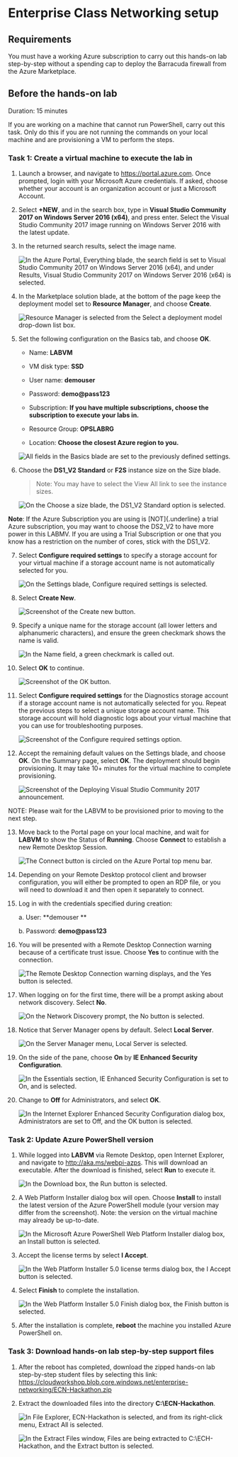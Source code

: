 
# Enterprise Class Networking setup

## Requirements

You must have a working Azure subscription to carry out this hands-on lab step-by-step without a spending cap to deploy the Barracuda firewall from the Azure Marketplace.


## Before the hands-on lab

Duration: 15 minutes

If you are working on a machine that cannot run PowerShell, carry out this task. Only do this if you are not running the commands on your local machine and are provisioning a VM to perform the steps.

### Task 1: Create a virtual machine to execute the lab in

1.  Launch a browser, and navigate to <https://portal.azure.com>. Once prompted, login with your Microsoft Azure credentials. If asked, choose whether your account is an organization account or just a Microsoft Account.

1.  Select **+NEW**, and in the search box, type in **Visual Studio Community 2017 on Windows Server 2016 (x64)**, and press enter. Select the Visual Studio Community 2017 image running on Windows Server 2016 with the latest update.

3.  In the returned search results, select the image name.

    ![In the Azure Portal, Everything blade, the search field is set to Visual Studio Community 2017 on Windows Server 2016 (x64), and under Results, Visual Studio Community 2017 on Windows Server 2016 (x64) is selected.](images/Setup/image3.png "Azure Portal, Everything blade")

4.  In the Marketplace solution blade, at the bottom of the page keep the deployment model set to **Resource Manager**, and choose **Create**.

    ![Resource Manager is selected from the Select a deployment model drop-down list box.](images/Setup/image4.png "Select a deployment model ")

5.  Set the following configuration on the Basics tab, and choose **OK**.

    -   Name: **LABVM**

    -   VM disk type: **SSD**

    -   User name: **demouser**

    -   Password: **demo\@pass123**

    -   Subscription: **If you have multiple subscriptions, choose the subscription to execute your labs in.**

    -   Resource Group: **OPSLABRG**

    -   Location: **Choose the closest Azure region to you.**

    ![All fields in the Basics blade are set to the previously defined settings.](images/Setup/image5.png "Basics blade")

6.  Choose the **DS1\_V2 Standard** or **F2S** instance size on the Size blade.

    > Note: You may have to select the View All link to see the instance sizes.

    ![On the Choose a size blade, the DS1\_V2 Standard option is selected.](images/Setup/image6.png "Choose a size blade")

**Note**: If the Azure Subscription you are using is [NOT]{.underline} a trial Azure subscription, you may want to choose the DS2\_V2 to have more power in this LABMV. If you are using a Trial Subscription or one that you know has a restriction on the number of cores, stick with the DS1\_V2.

7.  Select **Configure required settings** to specify a storage account for your virtual machine if a storage account name is not automatically selected for you.

    ![On the Settings blade, Configure required settings is selected.](images/Setup/image7.png "Settings blade")

8.  Select **Create New**.

    ![Screenshot of the Create new button.](images/Setup/image8.png "Create new button")

9.  Specify a unique name for the storage account (all lower letters and alphanumeric characters), and ensure the green checkmark shows the name is valid.

    ![In the Name field, a green checkmark is called out.](images/Setup/image9.png "Name field")

10. Select **OK** to continue.

    ![Screenshot of the OK button.](images/Setup/image10.png "OK button")

11. Select **Configure required settings** for the Diagnostics storage account if a storage account name is not automatically selected for you. Repeat the previous steps to select a unique storage account name. This storage account will hold diagnostic logs about your virtual machine that you can use for troubleshooting purposes.

    ![Screenshot of the Configure required settings option.](images/Setup/image11.png "Configure required settings")

12. Accept the remaining default values on the Settings blade, and choose **OK**. On the Summary page, select **OK**. The deployment should begin provisioning. It may take 10+ minutes for the virtual machine to complete provisioning.

    ![Screenshot of the Deploying Visual Studio Community 2017 announcement.](images/Setup/image12.png "Deploying Visual Studio Community")

NOTE: Please wait for the LABVM to be provisioned prior to moving to the next step.

13. Move back to the Portal page on your local machine, and wait for **LABVM** to show the Status of **Running**. Choose **Connect** to establish a new Remote Desktop Session.

    ![The Connect button is circled on the Azure Portal top menu bar.](images/Setup/image13.png "Azure Portal")

14. Depending on your Remote Desktop protocol client and browser configuration, you will either be prompted to open an RDP file, or you will need to download it and then open it separately to connect.

15. Log in with the credentials specified during creation:

    a.  User: **demouser **

    b.  Password: **demo\@pass123**

16. You will be presented with a Remote Desktop Connection warning because of a certificate trust issue. Choose **Yes** to continue with the connection.

    ![The Remote Desktop Connection warning displays, and the Yes button is selected.](images/Setup/image14.png "Remote Desktop Connection warning")

17. When logging on for the first time, there will be a prompt asking about network discovery. Select **No**.

    ![On the Network Discovery prompt, the No button is selected.](images/Setup/image15.png "Network Discovery prompt")

18. Notice that Server Manager opens by default. Select **Local Server**.

    ![On the Server Manager menu, Local Server is selected.](images/Setup/image16.png "Server Manager menu")

19. On the side of the pane, choose **On** by **IE Enhanced Security Configuration**.

    ![In the Essentials section, IE Enhanced Security Configuration is set to On, and is selected.](images/Setup/image17.png "Essentials section")

20. Change to **Off** for Administrators, and select **OK**.

    ![In the Internet Explorer Enhanced Security Configuration dialog box, Administrators are set to Off, and the OK button is selected.](images/Setup/image18.png "Internet Explorer Enhanced Security Configuration dialog box")

### Task 2: Update Azure PowerShell version

1.  While logged into **LABVM** via Remote Desktop, open Internet Explorer, and navigate to <http://aka.ms/webpi-azps>. This will download an executable. After the download is finished, select **Run** to execute it.

    ![In the Download box, the Run button is selected.](images/Setup/image19.png "Download box")

2.  A Web Platform Installer dialog box will open. Choose **Install** to install the latest version of the Azure PowerShell module (your version may differ from the screenshot). Note: the version on the virtual machine may already be up-to-date.

    ![In the Microsoft Azure PowerShell Web Platform Installer dialog box, an Install button is selected.](images/Setup/image20.png "Microsoft Azure PowerShell dialog box")

3.  Accept the license terms by select **I Accept**.

    ![In the Web Platform Installer 5.0 license terms dialog box, the I Accept button is selected.](images/Setup/image21.png "Web Platform Installer 5.0 license terms dialog box")

4.  Select **Finish** to complete the installation.

    ![In the Web Platform Installer 5.0 Finish dialog box, the Finish button is selected.](images/Setup/image22.png "Web Platform Installer 5.0 Finished dialog box")

5.  After the installation is complete, **reboot** the machine you installed Azure PowerShell on.

### Task 3: Download hands-on lab step-by-step support files

1.  After the reboot has completed, download the zipped hands-on lab step-by-step student files by selecting this link: <https://cloudworkshop.blob.core.windows.net/enterprise-networking/ECN-Hackathon.zip>

2.  Extract the downloaded files into the directory **C:\\ECN-Hackathon**.

    ![In File Explorer, ECN-Hackathon is selected, and from its right-click menu, Extract All is selected.](images/Setup/image23.png "File Explorer")

    ![In the Extract Files window, Files are being extracted to C:\\ECH-Hackathon, and the Extract button is selected.](images/Setup/image24.png "Extract Files window")

